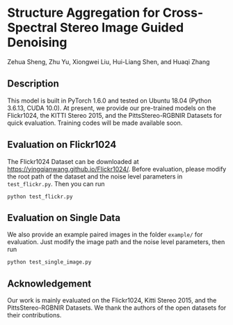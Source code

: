 # Structure Aggregation for Cross-Spectral Stereo Image Guided Denoising
Zehua Sheng, Zhu Yu, Xiongwei Liu, Hui-Liang Shen, and Huaqi Zhang




## Description
This model is built in PyTorch 1.6.0 and tested on Ubuntu 18.04 (Python 3.6.13, CUDA 10.0). At present, we provide our pre-trained models on the Flickr1024, the KITTI Stereo 2015, and the PittsStereo-RGBNIR Datasets for quick evaluation. Training codes will be made available soon.


## Evaluation on Flickr1024
The Flickr1024 Dataset can be downloaded at https://yingqianwang.github.io/Flickr1024/.
Before evaluation, please modify the root path of the dataset and the noise level parameters in `test_flickr.py`. Then you can run
```
python test_flickr.py
```

## Evaluation on Single Data
We also provide an example paired images in the folder `example/` for evaluation. Just modify the image path and the noise level parameters, then run
```
python test_single_image.py
```

## Acknowledgement
Our work is mainly evaluated on the Flickr1024, Kitti Stereo 2015, and the PittsStereo-RGBNIR Datasets. We thank the authors of the open datasets for their contributions.
